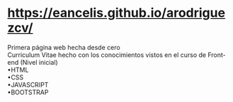 # https://eancelis.github.io/arodriguezcv/
 Primera página web hecha desde cero                                                                                                                                                           
 Curriculum Vitae hecho con los conocimientos vistos en el curso de Front-end (Nivel inicial)                                                                                                                                                                                                                                          
•HTML                                                                                                                                                                                                                                                                                                                                 
•CSS                                                                                                                                                                  
                                                                                                                                                            •JAVASCRIPT                                                                                                                                                           
                                                                                                                                                             •BOOTSTRAP
